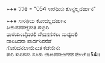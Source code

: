 +++
title = "054 ಸಾರಥಿಯ ಕೊನ್ದಲ್ಲದರ್ಜುನ"

+++
ಸಾರಥಿಯ ಕೊಂದಲ್ಲದರ್ಜುನ  
ತೀರುವವನಲ್ಲೆನುತ ದಳ್ಳುರಿ  
ಧಾರೆಯಂಬೈದರಲಿ ದೇವನನೆಸಲು ಮಧ್ಯದಲಿ  
ಹಾರಿಸಿದನಾ ಪಾರ್ಥನಿವನೆಡೆ  
ಗೋರಿದನಲಾಯೆನುತ ಕೆಡೆಯೆನು  
ತಾರಿ ಸುರಿದನು ನೂರು ಬಾಣವನರ್ಜುನನ ಮೇಲೆ     ॥54॥